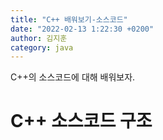```yaml
---
title: "C++ 배워보기-소스코드"
date: "2022-02-13 1:22:30 +0200"
author: 김지훈
category: java
---
```

C++의 소스코드에 대해 배워보자.

C++ 소스코드 구조
===

